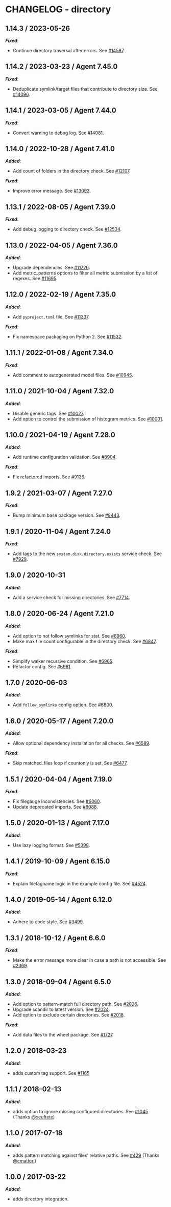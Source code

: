 # CHANGELOG - directory

## 1.14.3 / 2023-05-26

***Fixed***: 

* Continue directory traversal after errors. See [#14587](https://github.com/DataDog/integrations-core/pull/14587).


## 1.14.2 / 2023-03-23 / Agent 7.45.0

***Fixed***: 

* Deduplicate symlink/target files that contribute to directory size. See [#14096](https://github.com/DataDog/integrations-core/pull/14096).


## 1.14.1 / 2023-03-05 / Agent 7.44.0

***Fixed***: 

* Convert warning to debug log. See [#14081](https://github.com/DataDog/integrations-core/pull/14081).


## 1.14.0 / 2022-10-28 / Agent 7.41.0

***Added***: 

* Add count of folders in the directory check. See [#12107](https://github.com/DataDog/integrations-core/pull/12107).

***Fixed***: 

* Improve error message. See [#13093](https://github.com/DataDog/integrations-core/pull/13093).


## 1.13.1 / 2022-08-05 / Agent 7.39.0

***Fixed***: 

* Add debug logging to directory check. See [#12534](https://github.com/DataDog/integrations-core/pull/12534).


## 1.13.0 / 2022-04-05 / Agent 7.36.0

***Added***: 

* Upgrade dependencies. See [#11726](https://github.com/DataDog/integrations-core/pull/11726).
* Add metric_patterns options to filter all metric submission by a list of regexes. See [#11695](https://github.com/DataDog/integrations-core/pull/11695).


## 1.12.0 / 2022-02-19 / Agent 7.35.0

***Added***: 

* Add `pyproject.toml` file. See [#11337](https://github.com/DataDog/integrations-core/pull/11337).

***Fixed***: 

* Fix namespace packaging on Python 2. See [#11532](https://github.com/DataDog/integrations-core/pull/11532).


## 1.11.1 / 2022-01-08 / Agent 7.34.0

***Fixed***: 

* Add comment to autogenerated model files. See [#10945](https://github.com/DataDog/integrations-core/pull/10945).


## 1.11.0 / 2021-10-04 / Agent 7.32.0

***Added***: 

* Disable generic tags. See [#10027](https://github.com/DataDog/integrations-core/pull/10027).
* Add option to control the submission of histogram metrics. See [#10001](https://github.com/DataDog/integrations-core/pull/10001).


## 1.10.0 / 2021-04-19 / Agent 7.28.0

***Added***: 

* Add runtime configuration validation. See [#8904](https://github.com/DataDog/integrations-core/pull/8904).

***Fixed***: 

* Fix refactored imports. See [#9136](https://github.com/DataDog/integrations-core/pull/9136).


## 1.9.2 / 2021-03-07 / Agent 7.27.0

***Fixed***: 

* Bump minimum base package version. See [#8443](https://github.com/DataDog/integrations-core/pull/8443).


## 1.9.1 / 2020-11-04 / Agent 7.24.0

***Fixed***: 

* Add tags to the new `system.disk.directory.exists` service check. See [#7929](https://github.com/DataDog/integrations-core/pull/7929).


## 1.9.0 / 2020-10-31

***Added***: 

* Add a service check for missing directories. See [#7714](https://github.com/DataDog/integrations-core/pull/7714).


## 1.8.0 / 2020-06-24 / Agent 7.21.0

***Added***: 

* Add option to not follow symlinks for stat. See [#6960](https://github.com/DataDog/integrations-core/pull/6960).
* Make max file count configurable in the directory check. See [#6847](https://github.com/DataDog/integrations-core/pull/6847).

***Fixed***: 

* Simplify walker recursive condition. See [#6965](https://github.com/DataDog/integrations-core/pull/6965).
* Refactor config. See [#6961](https://github.com/DataDog/integrations-core/pull/6961).


## 1.7.0 / 2020-06-03

***Added***: 

* Add `follow_symlinks` config option. See [#6800](https://github.com/DataDog/integrations-core/pull/6800).


## 1.6.0 / 2020-05-17 / Agent 7.20.0

***Added***: 

* Allow optional dependency installation for all checks. See [#6589](https://github.com/DataDog/integrations-core/pull/6589).

***Fixed***: 

* Skip matched_files loop if countonly is set. See [#6477](https://github.com/DataDog/integrations-core/pull/6477).


## 1.5.1 / 2020-04-04 / Agent 7.19.0

***Fixed***: 

* Fix filegauge inconsistencies. See [#6060](https://github.com/DataDog/integrations-core/pull/6060).
* Update deprecated imports. See [#6088](https://github.com/DataDog/integrations-core/pull/6088).


## 1.5.0 / 2020-01-13 / Agent 7.17.0

***Added***: 

* Use lazy logging format. See [#5398](https://github.com/DataDog/integrations-core/pull/5398).


## 1.4.1 / 2019-10-09 / Agent 6.15.0

***Fixed***: 

* Explain filetagname logic in the example config file. See [#4524](https://github.com/DataDog/integrations-core/pull/4524).


## 1.4.0 / 2019-05-14 / Agent 6.12.0

***Added***: 

* Adhere to code style. See [#3499](https://github.com/DataDog/integrations-core/pull/3499).


## 1.3.1 / 2018-10-12 / Agent 6.6.0

***Fixed***: 

* Make the error message more clear in case a path is not accessible. See [#2369](https://github.com/DataDog/integrations-core/pull/2369).


## 1.3.0 / 2018-09-04 / Agent 6.5.0

***Added***: 

* Add option to pattern-match full directory path. See [#2026](https://github.com/DataDog/integrations-core/pull/2026).
* Upgrade scandir to latest version. See [#2024](https://github.com/DataDog/integrations-core/pull/2024).
* Add option to exclude certain directories. See [#2018](https://github.com/DataDog/integrations-core/pull/2018).

***Fixed***: 

* Add data files to the wheel package. See [#1727](https://github.com/DataDog/integrations-core/pull/1727).


## 1.2.0 / 2018-03-23

***Added***: 

* adds custom tag support. See [#1165](https://github.com/DataDog/integrations-core/pull/1165)


## 1.1.1 / 2018-02-13

***Added***: 

* adds option to ignore missing configured directories. See [#1045](https://github.com/DataDog/integrations-core/issues/1045) (Thanks [@oeuftete](https://github.com/oeuftete))


## 1.1.0 / 2017-07-18

***Added***: 

* adds pattern matching against files' relative paths. See [#429](https://github.com/DataDog/integrations-core/issues/429) (Thanks [@cmatteri](https://github.com/cmatteri))


## 1.0.0 / 2017-03-22

***Added***: 

* adds directory integration.

